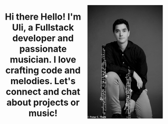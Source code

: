 <div style="display: flex; align-items: center;">  <div style="margin-right: 20px;">
    <h1 style="text-align: center;"> Hi there  Hello! I'm Uli, a Fullstack developer and passionate musician. I love crafting code and melodies. Let's connect and chat about projects or music! </h1>
  </div>
  <img alt="uli" src="./ulisesbyn2.jpg" width="240px" />
</div>



